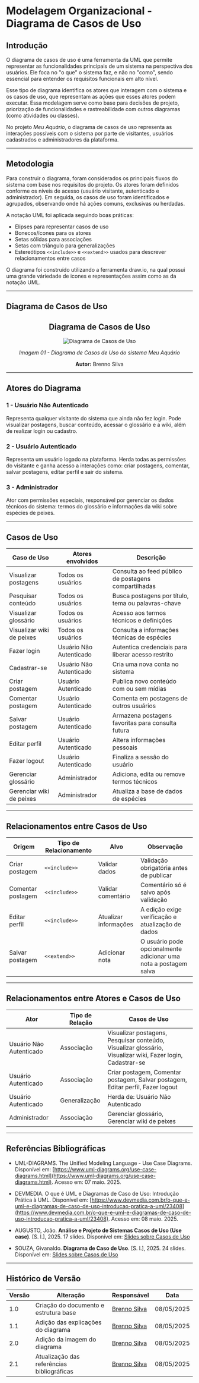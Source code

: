 # Modelagem Organizacional - Diagrama de Casos de Uso

## Introdução

O diagrama de casos de uso é uma ferramenta da UML que permite representar as funcionalidades principais de um sistema na perspectiva dos usuários. Ele foca no "o que" o sistema faz, e não no "como", sendo essencial para entender os requisitos funcionais em alto nível.

Esse tipo de diagrama identifica os atores que interagem com o sistema e os casos de uso, que representam as ações que esses atores podem executar. Essa modelagem serve como base para decisões de projeto, priorização de funcionalidades e rastreabilidade com outros diagramas (como atividades ou classes).

No projeto *Meu Aquário*, o diagrama de casos de uso representa as interações possíveis com o sistema por parte de visitantes, usuários cadastrados e administradores da plataforma.

---

## Metodologia

Para construir o diagrama, foram considerados os principais fluxos do sistema com base nos requisitos do projeto. Os atores foram definidos conforme os níveis de acesso (usuário visitante, autenticado e administrador). Em seguida, os casos de uso foram identificados e agrupados, observando onde há ações comuns, exclusivas ou herdadas.

A notação UML foi aplicada seguindo boas práticas:
- Elipses para representar casos de uso
- Bonecos/ícones para os atores
- Setas sólidas para associações
- Setas com triângulo para generalizações
- Estereótipos `<<include>>` e `<<extend>>` usados para descrever relacionamentos entre casos

O diagrama foi construído utilizando a ferramenta draw.io, na qual possui uma grande váriedade de icones e representações assim como as da notação UML.

---

## Diagrama de Casos de Uso

<h2 align="center">Diagrama de Casos de Uso</h2>

<div align="center">
    <img src="./assets/DiagramaCasosUso.png" alt="Diagrama de Casos de Uso">
</div>

<p align="center"><em>Imagem 01 - Diagrama de Casos de Uso do sistema Meu Aquário</em></p>
<p align="center"><strong>Autor:</strong> Brenno Silva</p>

---

## Atores do Diagrama

### 1 - Usuário Não Autenticado
Representa qualquer visitante do sistema que ainda não fez login. Pode visualizar postagens, buscar conteúdo, acessar o glossário e a wiki, além de realizar login ou cadastro.

### 2 - Usuário Autenticado
Representa um usuário logado na plataforma. Herda todas as permissões do visitante e ganha acesso a interações como: criar postagens, comentar, salvar postagens, editar perfil e sair do sistema.

### 3 - Administrador
Ator com permissões especiais, responsável por gerenciar os dados técnicos do sistema: termos do glossário e informações da wiki sobre espécies de peixes.

---

## Casos de Uso

| Caso de Uso                  | Atores envolvidos             | Descrição                                                                     |
|------------------------------|-------------------------------|-------------------------------------------------------------------------------|
| Visualizar postagens         | Todos os usuários             | Consulta ao feed público de postagens compartilhadas                          |
| Pesquisar conteúdo           | Todos os usuários             | Busca postagens por título, tema ou palavras-chave                            |
| Visualizar glossário         | Todos os usuários             | Acesso aos termos técnicos e definições                                       |
| Visualizar wiki de peixes    | Todos os usuários             | Consulta a informações técnicas de espécies                                   |
| Fazer login                  | Usuário Não Autenticado       | Autentica credenciais para liberar acesso restrito                            |
| Cadastrar-se                 | Usuário Não Autenticado       | Cria uma nova conta no sistema                                                |
| Criar postagem               | Usuário Autenticado           | Publica novo conteúdo com ou sem mídias                                       |
| Comentar postagem            | Usuário Autenticado           | Comenta em postagens de outros usuários                                       |
| Salvar postagem              | Usuário Autenticado           | Armazena postagens favoritas para consulta futura                             |
| Editar perfil                | Usuário Autenticado           | Altera informações pessoais                                                   |
| Fazer logout                 | Usuário Autenticado           | Finaliza a sessão do usuário                                                  |
| Gerenciar glossário          | Administrador                 | Adiciona, edita ou remove termos técnicos                                     |
| Gerenciar wiki de peixes     | Administrador                 | Atualiza a base de dados de espécies                                          |

---

## Relacionamentos entre Casos de Uso

| Origem               | Tipo de Relacionamento | Alvo                       | Observação                                                              |
|----------------------|------------------------|----------------------------|-------------------------------------------------------------------------|
| Criar postagem       | `<<include>>`          | Validar dados              | Validação obrigatória antes de publicar  |
| Comentar postagem    | `<<include>>`          | Validar comentário         | Comentário só é salvo após validação     |
| Editar perfil        | `<<include>>`          | Atualizar informações      | A edição exige verificação e atualização de dados |
| Salvar postagem      | `<<extend>>`           | Adicionar nota         | O usuário pode opcionalmente adicionar uma nota a postagem salva |

---

## Relacionamentos entre Atores e Casos de Uso

| Ator                    | Tipo de Relação        | Casos de Uso                             |
|-------------------------|------------------------|------------------------------------------|
| Usuário Não Autenticado | Associação             | Visualizar postagens, Pesquisar conteúdo, Visualizar glossário, Visualizar wiki, Fazer login, Cadastrar-se |
| Usuário Autenticado     | Associação             | Criar postagem, Comentar postagem, Salvar postagem, Editar perfil, Fazer logout  |
| Usuário Autenticado     | Generalização          | Herda de: Usuário Não Autenticado  |
| Administrador           | Associação             | Gerenciar glossário, Gerenciar wiki de peixes |

---

## Referências Bibliográficas

- UML-DIAGRAMS. The Unified Modeling Language - Use Case Diagrams. Disponível em: [https://www.uml-diagrams.org/use-case-diagrams.html](https://www.uml-diagrams.org/use-case-diagrams.html). Acesso em: 07 maio. 2025.

- DEVMEDIA. O que é UML e Diagramas de Caso de Uso: Introdução Prática à UML. Disponível em: [https://www.devmedia.com.br/o-que-e-uml-e-diagramas-de-caso-de-uso-introducao-pratica-a-uml/23408](https://www.devmedia.com.br/o-que-e-uml-e-diagramas-de-caso-de-uso-introducao-pratica-a-uml/23408). Acesso em: 08 maio. 2025.

- AUGUSTO, João. **Análise e Projeto de Sistemas Casos de Uso (Use case)**. [S. l.], 2025. 17 slides. Disponível em: [Slides sobre Casos de Uso](https://docente.ifsc.edu.br/joao.augusto/MaterialDidatico/2018-1/An%C3%A1lise%20e%20Projeto%20de%20Sistemas/Diagrama%20de%20Casos%20de%20Uso.pdf)

- SOUZA, Givanaldo. **Diagrama de Caso de Uso**. [S. l.], 2025. 24 slides. Disponível em: [Slides sobre Casos de Uso](https://docente.ifrn.edu.br/givanaldorocha/disciplinas/engenharia-de-software-licenciatura-em-informatica/diagrama-de-casos-de-uso)

---

## Histórico de Versão

| Versão | Alteração                                     | Responsável                                | Data       |
|--------|-----------------------------------------------|--------------------------------------------|------------|
| 1.0    | Criação do documento e estrutura base         | [Brenno Silva](https://github.com/brenno-silva01) | 08/05/2025 |
| 1.1    | Adição das explicações do diagrama            | [Brenno Silva](https://github.com/brenno-silva01) | 08/05/2025 |
| 2.0    | Adição da imagem do diagrama                  | [Brenno Silva](https://github.com/brenno-silva01) | 08/05/2025 |
| 2.1    | Atualização das referências bibliográficas    | [Brenno Silva](https://github.com/brenno-silva01) | 08/05/2025 |

